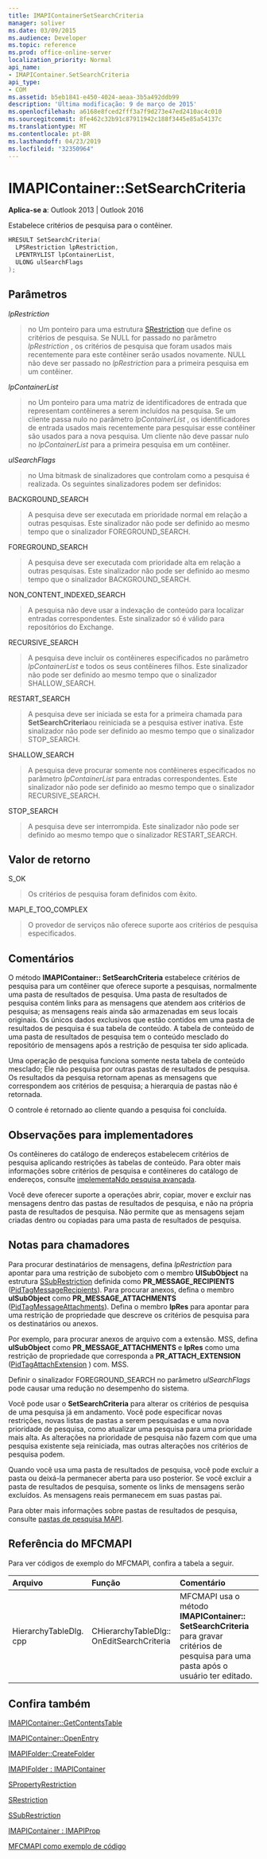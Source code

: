 ```yaml
---
title: IMAPIContainerSetSearchCriteria
manager: soliver
ms.date: 03/09/2015
ms.audience: Developer
ms.topic: reference
ms.prod: office-online-server
localization_priority: Normal
api_name:
- IMAPIContainer.SetSearchCriteria
api_type:
- COM
ms.assetid: b5eb1841-e450-4024-aeaa-3b5a492ddb99
description: 'Última modificação: 9 de março de 2015'
ms.openlocfilehash: a6168e8fced2fff3a7f9d273e47ed2410ac4c010
ms.sourcegitcommit: 8fe462c32b91c87911942c188f3445e85a54137c
ms.translationtype: MT
ms.contentlocale: pt-BR
ms.lasthandoff: 04/23/2019
ms.locfileid: "32350964"
---
```

# <a name="imapicontainersetsearchcriteria"></a>IMAPIContainer::SetSearchCriteria

  
  
**Aplica-se a**: Outlook 2013 | Outlook 2016 
  
Estabelece critérios de pesquisa para o contêiner.
  
```cpp
HRESULT SetSearchCriteria(
  LPSRestriction lpRestriction,
  LPENTRYLIST lpContainerList,
  ULONG ulSearchFlags
);
```

## <a name="parameters"></a>Parâmetros

 _lpRestriction_
  
> no Um ponteiro para uma estrutura [SRestriction](srestriction.md) que define os critérios de pesquisa. Se NULL for passado no parâmetro _lpRestriction_ , os critérios de pesquisa que foram usados mais recentemente para este contêiner serão usados novamente. NULL não deve ser passado no _lpRestriction_ para a primeira pesquisa em um contêiner. 
    
 _lpContainerList_
  
> no Um ponteiro para uma matriz de identificadores de entrada que representam contêineres a serem incluídos na pesquisa. Se um cliente passa nulo no parâmetro _lpContainerList_ , os identificadores de entrada usados mais recentemente para pesquisar esse contêiner são usados para a nova pesquisa. Um cliente não deve passar nulo no _lpContainerList_ para a primeira pesquisa em um contêiner. 
    
 _ulSearchFlags_
  
> no Uma bitmask de sinalizadores que controlam como a pesquisa é realizada. Os seguintes sinalizadores podem ser definidos:
    
BACKGROUND_SEARCH 
  
> A pesquisa deve ser executada em prioridade normal em relação a outras pesquisas. Este sinalizador não pode ser definido ao mesmo tempo que o sinalizador FOREGROUND_SEARCH.
    
FOREGROUND_SEARCH 
  
> A pesquisa deve ser executada com prioridade alta em relação a outras pesquisas. Este sinalizador não pode ser definido ao mesmo tempo que o sinalizador BACKGROUND_SEARCH.
    
NON_CONTENT_INDEXED_SEARCH
  
> A pesquisa não deve usar a indexação de conteúdo para localizar entradas correspondentes. Este sinalizador só é válido para repositórios do Exchange.
    
RECURSIVE_SEARCH 
  
> A pesquisa deve incluir os contêineres especificados no parâmetro _lpContainerList_ e todos os seus contêineres filhos. Este sinalizador não pode ser definido ao mesmo tempo que o sinalizador SHALLOW_SEARCH. 
    
RESTART_SEARCH 
  
> A pesquisa deve ser iniciada se esta for a primeira chamada para **SetSearchCriteria**ou reiniciada se a pesquisa estiver inativa. Este sinalizador não pode ser definido ao mesmo tempo que o sinalizador STOP_SEARCH.
    
SHALLOW_SEARCH 
  
> A pesquisa deve procurar somente nos contêineres especificados no parâmetro _lpContainerList_ para entradas correspondentes. Este sinalizador não pode ser definido ao mesmo tempo que o sinalizador RECURSIVE_SEARCH. 
    
STOP_SEARCH 
  
> A pesquisa deve ser interrompida. Este sinalizador não pode ser definido ao mesmo tempo que o sinalizador RESTART_SEARCH.
    
## <a name="return-value"></a>Valor de retorno

S_OK 
  
> Os critérios de pesquisa foram definidos com êxito.
    
MAPI_E_TOO_COMPLEX 
  
> O provedor de serviços não oferece suporte aos critérios de pesquisa especificados.
    
## <a name="remarks"></a>Comentários

O método **IMAPIContainer:: SetSearchCriteria** estabelece critérios de pesquisa para um contêiner que oferece suporte a pesquisas, normalmente uma pasta de resultados de pesquisa. Uma pasta de resultados de pesquisa contém links para as mensagens que atendem aos critérios de pesquisa; as mensagens reais ainda são armazenadas em seus locais originais. Os únicos dados exclusivos que estão contidos em uma pasta de resultados de pesquisa é sua tabela de conteúdo. A tabela de conteúdo de uma pasta de resultados de pesquisa tem o conteúdo mesclado do repositório de mensagens após a restrição de pesquisa ter sido aplicada. 
  
Uma operação de pesquisa funciona somente nesta tabela de conteúdo mesclado; Ele não pesquisa por outras pastas de resultados de pesquisa. Os resultados da pesquisa retornam apenas as mensagens que correspondem aos critérios de pesquisa; a hierarquia de pastas não é retornada.
  
O controle é retornado ao cliente quando a pesquisa foi concluída.
  
## <a name="notes-to-implementers"></a>Observações para implementadores

Os contêineres do catálogo de endereços estabelecem critérios de pesquisa aplicando restrições às tabelas de conteúdo. Para obter mais informações sobre critérios de pesquisa e contêineres do catálogo de endereços, consulte [implementaNdo pesquisa avançada](implementing-advanced-searching.md).
  
Você deve oferecer suporte a operações abrir, copiar, mover e excluir nas mensagens dentro das pastas de resultados de pesquisa, e não na própria pasta de resultados de pesquisa. Não permite que as mensagens sejam criadas dentro ou copiadas para uma pasta de resultados de pesquisa. 
  
## <a name="notes-to-callers"></a>Notas para chamadores

Para procurar destinatários de mensagens, defina _lpRestriction_ para apontar para uma restrição de subobjeto com o membro **UlSubObject** na estrutura [SSubRestriction](ssubrestriction.md) definida como **PR_MESSAGE_RECIPIENTS** ([PidTagMessageRecipients](pidtagmessagerecipients-canonical-property.md)). Para procurar anexos, defina o membro **ulSubObject** como **PR_MESSAGE_ATTACHMENTS** ([PidTagMessageAttachments](pidtagmessageattachments-canonical-property.md)). Defina o membro **lpRes** para apontar para uma restrição de propriedade que descreve os critérios de pesquisa para os destinatários ou anexos. 
  
Por exemplo, para procurar anexos de arquivo com a extensão. MSS, defina **ulSubObject** como **PR_MESSAGE_ATTACHMENTS** e **lpRes** como uma restrição de propriedade que corresponda a **PR_ATTACH_EXTENSION** ([PidTagAttachExtension](pidtagattachextension-canonical-property.md) ) com. MSS.
  
Definir o sinalizador FOREGROUND_SEARCH no parâmetro _ulSearchFlags_ pode causar uma redução no desempenho do sistema. 
  
Você pode usar o **SetSearchCriteria** para alterar os critérios de pesquisa de uma pesquisa já em andamento. Você pode especificar novas restrições, novas listas de pastas a serem pesquisadas e uma nova prioridade de pesquisa, como atualizar uma pesquisa para uma prioridade mais alta. As alterações na prioridade de pesquisa não fazem com que uma pesquisa existente seja reiniciada, mas outras alterações nos critérios de pesquisa podem. 
  
Quando você usa uma pasta de resultados de pesquisa, você pode excluir a pasta ou deixá-la permanecer aberta para uso posterior. Se você excluir a pasta de resultados de pesquisa, somente os links de mensagens serão excluídos. As mensagens reais permanecem em suas pastas pai. 
  
Para obter mais informações sobre pastas de resultados de pesquisa, consulte [pastas de pesquisa MAPI](mapi-search-folders.md). 
  
## <a name="mfcmapi-reference"></a>Referência do MFCMAPI

Para ver códigos de exemplo do MFCMAPI, confira a tabela a seguir.
  
|**Arquivo**|**Função**|**Comentário**|
|:-----|:-----|:-----|
|HierarchyTableDlg. cpp  <br/> |CHierarchyTableDlg:: OnEditSearchCriteria  <br/> |MFCMAPI usa o método **IMAPIContainer:: SetSearchCriteria** para gravar critérios de pesquisa para uma pasta após o usuário ter editado.  <br/> |
   
## <a name="see-also"></a>Confira também



[IMAPIContainer::GetContentsTable](imapicontainer-getcontentstable.md)
  
[IMAPIContainer::OpenEntry](imapicontainer-openentry.md)
  
[IMAPIFolder::CreateFolder](imapifolder-createfolder.md)
  
[IMAPIFolder : IMAPIContainer](imapifolderimapicontainer.md)
  
[SPropertyRestriction](spropertyrestriction.md)
  
[SRestriction](srestriction.md)
  
[SSubRestriction](ssubrestriction.md)
  
[IMAPIContainer : IMAPIProp](imapicontainerimapiprop.md)


[MFCMAPI como exemplo de código](mfcmapi-as-a-code-sample.md)

